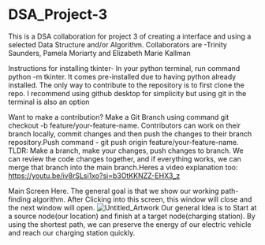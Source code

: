 # DSA_Project-3
This is a DSA collaboration for project 3 of creating a interface and using a selected Data Structure and/or Algorithm. 
Collaborators are  -Trinity Saunders, Pamela Moriarty and Elizabeth Marie Kallman

Instructions for installing tkinter- In your python terminal, run command python -m tkinter.
It comes pre-installed due to having python already installed.
The only way to contribute to the repository is to first clone the repo. I recommend using github desktop for simplicity but using git in the terminal is also an option

Want to make a contribution? Make a Git Branch using command git checkout -b feature/your-feature-name. Contributors can work on their branch locally, commit changes and then push the changes to their branch repository.Push command  -  git push origin feature/your-feature-name. TLDR: Make a branch, make your changes, push changes to branch. We can review the code changes together, and if everything works, we can merge that branch into the main branch.Heres a video explanation too: https://youtu.be/iv8rSLsi1xo?si=b3OtKKNZZ-EHX3_z

Main Screen Here. The general goal is that we show our working path-finding algorithm. After Clicking into this screen, this window will close and the next window will open. ![Untitled_Artwork](https://github.com/user-attachments/assets/6800bf6b-d490-47b6-bb22-37965a61af42) Our general Idea is to Start at a source node(our location) and finish at a target node(charging station). By using the shortest path, we can preserve the energy of our electric vehicle and reach our charging station quickly.
